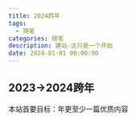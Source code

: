 ```yaml
---
title: 2024跨年
tags:
  - 随笔
categories: 随笔
description: 建站-这只是一个开始
date: 2024-01-01 00:00:00
---
```


2023->2024跨年
---
本站首要目标：年更至少一篇优质内容
